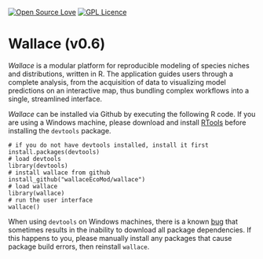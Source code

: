 [![Open Source Love](https://badges.frapsoft.com/os/v2/open-source.svg?v=103)](https://github.com/ellerbrock/open-source-badge/)   [![GPL Licence](https://badges.frapsoft.com/os/gpl/gpl.svg?v=103)](https://opensource.org/licenses/GPL-3.0/)  

# Wallace (v0.6)

*Wallace* is a modular platform for reproducible modeling of species niches and distributions, written in R. The application guides users through a complete analysis, from the acquisition of data to visualizing model predictions on an interactive map, thus bundling complex workflows into a single, streamlined interface.

*Wallace* can be installed via Github by executing the following R code. If you are using a Windows machine, please download and install [RTools](https://cran.r-project.org/bin/windows/Rtools/) before installing the `devtools` package.

    # if you do not have devtools installed, install it first
    install.packages(devtools)
    # load devtools
    library(devtools)
    # install wallace from github
    install_github("wallaceEcoMod/wallace")
    # load wallace
    library(wallace)
    # run the user interface
    wallace()

When using `devtools` on Windows machines, there is a known [bug](https://github.com/hadley/devtools/issues/1298) that sometimes results in the inability to download all package dependencies. If this happens to you, please manually install any packages that cause package build errors, then reinstall `wallace`.
